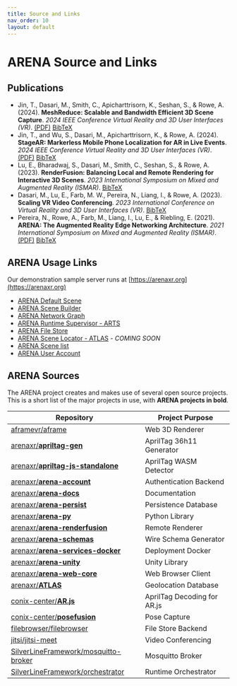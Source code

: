 ```yaml
---
title: Source and Links
nav_order: 10
layout: default
---
```


# ARENA Source and Links

## Publications

- Jin, T., Dasari, M., Smith, C., Apicharttrisorn, K., Seshan, S., & Rowe, A. (2024). **MeshReduce: Scalable and Bandwidth Efficient 3D Scene Capture**. _2024 IEEE Conference Virtual Reality and 3D User Interfaces (VR)_. [(PDF)](https://users.ece.cmu.edu/~agr/resources/publications/IEEE_VR_MeshReduce_24.pdf) [BibTeX](https://wise.ece.cmu.edu/bibliography/meshreduce.html)
- Jin, T., and Wu, S., Dasari, M., Apicharttrisorn, K., & Rowe, A. (2024). **StageAR: Markerless Mobile Phone Localization for AR in Live Events**. _2024 IEEE Conference Virtual Reality and 3D User Interfaces (VR)_. [(PDF)](https://users.ece.cmu.edu/~agr/resources/publications/IEEE_VR_24_StageAR.pdf) [BibTeX](https://wise.ece.cmu.edu/bibliography/stagear.html)
- Lu, E., Bharadwaj, S., Dasari, M., Smith, C., Seshan, S., & Rowe, A. (2023). **RenderFusion: Balancing Local and Remote Rendering for Interactive 3D Scenes**. _2023 International Symposium on Mixed and Augmented Reality (ISMAR)_. [BibTeX](https://wise.ece.cmu.edu/bibliography/renderfusion.html)
- Dasari, M., Lu, E., Farb, M. W., Pereira, N., Liang, I., & Rowe, A. (2023). **Scaling VR Video Conferencing**. _2023 International Conference on Virtual Reality and 3D User Interfaces (VR)_. [BibTeX](https://wise.ece.cmu.edu/bibliography/scaling_video_conf.html)
- Pereira, N., Rowe, A., Farb, M., Liang, I., Lu, E., & Riebling, E. (2021). **ARENA: The Augmented Reality Edge Networking Architecture**. _2021 International Symposium on Mixed and Augmented Reality (ISMAR)_. [(PDF)](https://users.ece.cmu.edu/~agr/resources/publications/ARENA_ISMAR_21.pdf) [BibTeX](https://wise.ece.cmu.edu/bibliography/ARENA_ismar_21.html)


## ARENA Usage Links

Our demonstration sample server runs at [https://arenaxr.org](https://arenaxr.org)

- [ARENA Default Scene](https://arenaxr.org/public/lobby)
- [ARENA Scene Builder](https://arenaxr.org/build/)
- [ARENA Network Graph](https://arenaxr.org/network/)
- [ARENA Runtime Supervisor - ARTS](https://arenaxr.org/programs/)
- [ARENA File Store](https://arenaxr.org/files/)
- [ARENA Scene Locator - ATLAS]()<em> - COMING SOON</em><!--https://atlas.conix.io -->
- [ARENA Scene list](https://arenaxr.org/scenes)
- [ARENA User Account](https://arenaxr.org/user/profile)

## ARENA Sources

The ARENA project creates and makes use of several open source projects. This is a short list of the major projects in use, with **ARENA projects in bold**.

| Repository                                                                                      | Project Purpose             |
| ----------------------------------------------------------------------------------------------- | --------------------------- |
| [aframevr/aframe](https://github.com/aframevr/aframe)                                           | Web 3D Renderer             |
| [arenaxr/**apriltag-gen**](https://github.com/arenaxr/apriltag-gen)                             | AprilTag 36h11 Generator    |
| [arenaxr/**apriltag-js-standalone**](https://github.com/arenaxr/apriltag-js-standalone)         | AprilTag WASM Detector      |
| [arenaxr/**arena-account**](https://github.com/arenaxr/arena-account)                           | Authentication Backend      |
| [arenaxr/**arena-docs**](https://github.com/arenaxr/arena-docs)                                 | Documentation               |
| [arenaxr/**arena-persist**](https://github.com/arenaxr/arena-persist)                           | Persistence Database        |
| [arenaxr/**arena-py**](https://github.com/arenaxr/arena-py)                                     | Python Library              |
| [arenaxr/**arena-renderfusion**](https://github.com/arenaxr/arena-renderfusion)                 | Remote Renderer             |
| [arenaxr/**arena-schemas**](https://github.com/arenaxr/arena-schemas)                           | Wire Schema Generator       |
| [arenaxr/**arena-services-docker**](https://github.com/arenaxr/arena-services-docker)           | Deployment Docker           |
| [arenaxr/**arena-unity**](https://github.com/arenaxr/arena-unity)                               | Unity Library               |
| [arenaxr/**arena-web-core**](https://github.com/arenaxr/arena-web-core)                         | Web Browser Client          |
| [arenaxr/**ATLAS**](https://github.com/arenaxr/ATLAS)                                           | Geolocation Database        |
| [conix-center/**AR.js**](https://github.com/conix-center/AR.js)                                 | AprilTag Decoding for AR.js |
| [conix-center/**posefusion**](https://github.com/conix-center/posefusion)                       | Pose Capture                |
| [filebrowser/filebrowser](https://github.com/filebrowser/filebrowser)                           | File Store Backend          |
| [jitsi/jitsi-meet](https://github.com/jitsi/jitsi-meet)                                         | Video Conferencing          |
| [SilverLineFramework/mosquitto-broker](https://github.com/SilverLineFramework/mosquitto-broker) | Mosquitto Broker            |
| [SilverLineFramework/orchestrator](https://github.com/SilverLineFramework/orchestrator)         | Runtime Orchestrator        |
